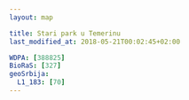 ```yaml
---
layout: map

title: Stari park u Temerinu
last_modified_at: 2018-05-21T00:02:45+02:00

WDPA: [388825]
BioRaS: [327]
geoSrbija:
  L1_183: [70]
---
```

